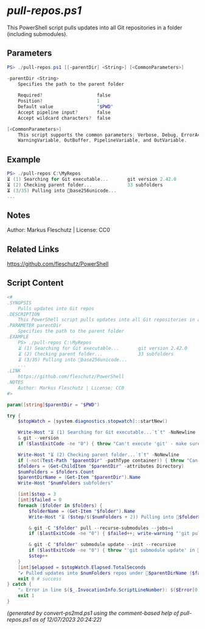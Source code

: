 *pull-repos.ps1*
================

This PowerShell script pulls updates into all Git repositories in a folder (including submodules).

Parameters
----------
```powershell
PS> ./pull-repos.ps1 [[-parentDir] <String>] [<CommonParameters>]

-parentDir <String>
    Specifies the path to the parent folder
    
    Required?                    false
    Position?                    1
    Default value                "$PWD"
    Accept pipeline input?       false
    Accept wildcard characters?  false

[<CommonParameters>]
    This script supports the common parameters: Verbose, Debug, ErrorAction, ErrorVariable, WarningAction, 
    WarningVariable, OutBuffer, PipelineVariable, and OutVariable.
```

Example
-------
```powershell
PS> ./pull-repos C:\MyRepos
⏳ (1) Searching for Git executable...       git version 2.42.0
⏳ (2) Checking parent folder...             33 subfolders
⏳ (3/35) Pulling into 📂base256unicode...
...

```

Notes
-----
Author: Markus Fleschutz | License: CC0

Related Links
-------------
https://github.com/fleschutz/PowerShell

Script Content
--------------
```powershell
<#
.SYNOPSIS
	Pulls updates into Git repos
.DESCRIPTION
	This PowerShell script pulls updates into all Git repositories in a folder (including submodules).
.PARAMETER parentDir
	Specifies the path to the parent folder
.EXAMPLE
	PS> ./pull-repos C:\MyRepos
	⏳ (1) Searching for Git executable...       git version 2.42.0
	⏳ (2) Checking parent folder...             33 subfolders
	⏳ (3/35) Pulling into 📂base256unicode...
	...
.LINK
	https://github.com/fleschutz/PowerShell
.NOTES
	Author: Markus Fleschutz | License: CC0
#>

param([string]$parentDir = "$PWD")

try {
	$stopWatch = [system.diagnostics.stopwatch]::startNew()

	Write-Host "⏳ (1) Searching for Git executable...`t`t" -NoNewline
	& git --version
	if ($lastExitCode -ne "0") { throw "Can't execute 'git' - make sure Git is installed and available" }

	Write-Host "⏳ (2) Checking parent folder...`t`t" -NoNewline
	if (-not(Test-Path "$parentDir" -pathType container)) { throw "Can't access folder: $parentDir" }
	$folders = (Get-ChildItem "$parentDir" -attributes Directory)
	$numFolders = $folders.Count
	$parentDirName = (Get-Item "$parentDir").Name
	Write-Host "$numFolders subfolders"

	[int]$step = 3
	[int]$failed = 0
	foreach ($folder in $folders) {
		$folderName = (Get-Item "$folder").Name
		Write-Host "⏳ ($step/$($numFolders + 2)) Pulling into 📂$folderName...`t`t" -NoNewline

		& git -C "$folder" pull --recurse-submodules --jobs=4
		if ($lastExitCode -ne "0") { $failed++; write-warning "'git pull' in 📂$folderName failed" }

		& git -C "$folder" submodule update --init --recursive
		if ($lastExitCode -ne "0") { throw "'git submodule update' in 📂$folder failed with exit code $lastExitCode" }
		$step++
	}
	[int]$elapsed = $stopWatch.Elapsed.TotalSeconds
	"✔️ Pulled updates into $numFolders repos under 📂$parentDirName ($failed failed, took $elapsed sec)"
	exit 0 # success
} catch {
	"⚠️ Error in line $($_.InvocationInfo.ScriptLineNumber): $($Error[0])"
	exit 1
}
```

*(generated by convert-ps2md.ps1 using the comment-based help of pull-repos.ps1 as of 12/07/2023 20:24:22)*
